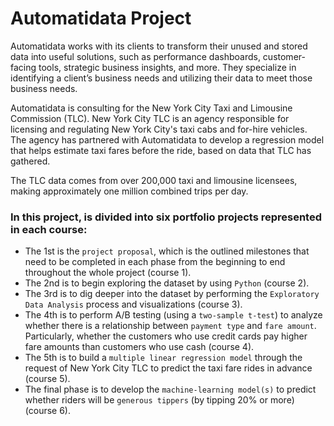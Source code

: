 # **Automatidata Project**

Automatidata works with its clients to transform their unused and stored data into useful solutions, such as performance dashboards, customer-facing tools, strategic business insights, and more. They specialize in identifying a client’s business needs and utilizing their data to meet those business needs. 

Automatidata is consulting for the New York City Taxi and Limousine Commission (TLC). New York City TLC is an agency responsible for licensing and regulating New York City's taxi cabs and for-hire vehicles. The agency has partnered with Automatidata to develop a regression model that helps estimate taxi fares before the ride, based on data that TLC has gathered. 

The TLC data comes from over 200,000 taxi and limousine licensees, making approximately one million combined trips per day. 

### **In this project, is divided into six portfolio projects represented in each course:** 
* The 1st is the `project proposal`, which is the outlined milestones that need to be completed in each phase from the beginning to end throughout the whole project (course 1).
* The 2nd is to begin exploring the dataset by using `Python` (course 2).
* The 3rd is to dig deeper into the dataset by performing the `Exploratory Data Analysis` process and visualizations (course 3).
* The 4th is to perform A/B testing (using a `two-sample t-test`) to analyze whether there is a relationship between `payment type` and `fare amount`. Particularly, whether the customers who use credit cards pay higher fare amounts than customers who use cash (course 4).
* The 5th is to build a `multiple linear regression model` through the request of New York City TLC to predict the taxi fare rides in advance (course 5).
* The final phase is to develop the `machine-learning model(s)` to predict whether riders will be `generous tippers` (by tipping 20% or more) (course 6).
